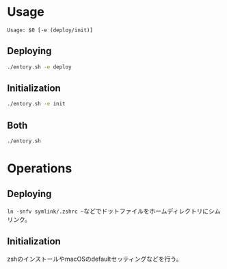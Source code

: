 # Usage
`Usage: $0 [-e (deploy/init)]`

## Deploying
```bash
./entory.sh -e deploy
```

## Initialization
```bash
./entory.sh -e init
```

## Both
```bash
./entory.sh
```
# Operations
## Deploying
`ln -snfv symlink/.zshrc ~`などでドットファイルをホームディレクトリにシムリンク。

## Initialization
zshのインストールやmacOSのdefaultセッティングなどを行う。



